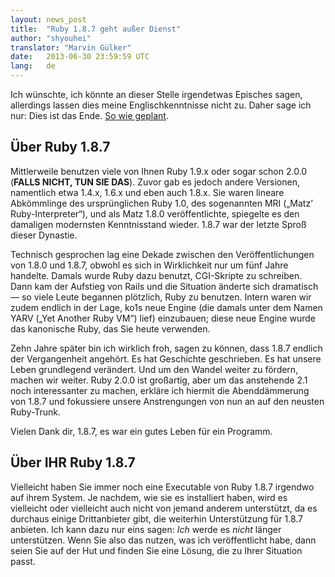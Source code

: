 ```yaml
---
layout: news_post
title:  "Ruby 1.8.7 geht außer Dienst"
author: "shyouhei"
translator: "Marvin Gülker"
date:   2013-06-30 23:59:59 UTC
lang:   de
---
```


Ich wünschte, ich könnte an dieser Stelle irgendetwas Episches sagen,
allerdings lassen dies meine Englischkenntnisse nicht zu. Daher sage
ich nur: Dies ist das Ende. [So wie geplant][1].

[1]: /de/news/2011/10/11/plne-fr-1-8-7/

## Über Ruby 1.8.7

Mittlerweile benutzen viele von Ihnen Ruby 1.9.x oder sogar schon
2.0.0 (**FALLS NICHT, TUN SIE DAS**). Zuvor gab es jedoch andere
Versionen, namentlich etwa 1.4.x, 1.6.x und eben auch 1.8.x. Sie waren
lineare Abkömmlinge des ursprünglichen Ruby 1.0, des sogenannten MRI
(„Matz’ Ruby-Interpreter“), und als Matz 1.8.0 veröffentlichte,
spiegelte es den damaligen modernsten Kenntnisstand wieder. 1.8.7 war
der letzte Sproß dieser Dynastie.

Technisch gesprochen lag eine Dekade zwischen den Veröffentlichungen von
1.8.0 und 1.8.7, obwohl es sich in Wirklichkeit nur um fünf
Jahre handelte. Damals wurde Ruby dazu benutzt, CGI-Skripte zu
schreiben. Dann kam der Aufstieg von Rails und die Situation änderte
sich dramatisch — so viele Leute begannen plötzlich, Ruby zu
benutzen. Intern waren wir zudem endlich in der Lage, ko1s neue Engine
(die damals unter dem Namen YARV („Yet Another Ruby VM“) lief)
einzubauen; diese neue Engine wurde das kanonische Ruby, das Sie heute
verwenden.

Zehn Jahre später bin ich wirklich froh, sagen zu können, dass 1.8.7
endlich der Vergangenheit angehört. Es hat Geschichte geschrieben. Es
hat unsere Leben grundlegend verändert. Und um den Wandel weiter zu
fördern, machen wir weiter. Ruby 2.0.0 ist großartig, aber um das
anstehende 2.1 noch interessanter zu machen, erkläre ich hiermit die
Abenddämmerung von 1.8.7 und fokussiere unsere Anstrengungen von nun
an auf den neusten Ruby-Trunk.

Vielen Dank dir, 1.8.7, es war ein gutes Leben für ein Programm.

## Über IHR Ruby 1.8.7

Vielleicht haben Sie immer noch eine Executable von Ruby 1.8.7
irgendwo auf ihrem System. Je nachdem, wie sie es installiert haben,
wird es vielleicht oder vielleicht auch nicht von jemand anderem
unterstützt, da es durchaus einige Drittanbieter gibt, die weiterhin
Unterstützung für 1.8.7 anbieten. Ich kann dazu nur eins sagen: _Ich_
werde es _nicht_ länger unterstützen. Wenn Sie also das nutzen, was
ich veröffentlicht habe, dann seien Sie auf der Hut und finden Sie
eine Lösung, die zu Ihrer Situation passt.
